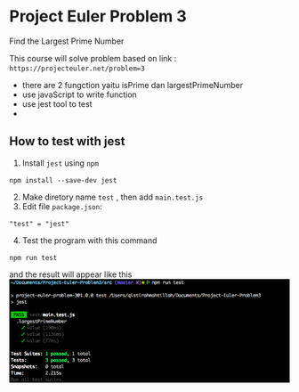 # Project Euler Problem 3
Find the Largest Prime Number

This course will solve problem based on link : `https://projecteuler.net/problem=3`

* there are 2 fungction yaitu isPrime dan largestPrimeNumber
* use javaScript to write function 
* use jest tool to test 
* 
## How to test with jest
1. Install `jest` using `npm`
```
npm install --save-dev jest
```

2. Make diretory name `test` , then add `main.test.js`
3. Edit file `package.json`:
```
"test" = "jest"
```

4. Test the program with this command
```
npm run test
```
and the result will appear like this 
![Images](https://github.com/Qisti/Project-Euler-Problem-3/blob/master/documentations/test.png)



